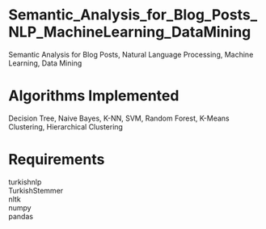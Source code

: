 # Semantic_Analysis_for_Blog_Posts_NLP_MachineLearning_DataMining

Semantic Analysis for Blog Posts, Natural Language Processing, Machine Learning, Data Mining

# Algorithms Implemented

Decision Tree, Naive Bayes, K-NN, SVM, Random Forest, K-Means Clustering, Hierarchical Clustering

# Requirements

turkishnlp <br/>
TurkishStemmer <br/>
nltk <br/>
numpy <br/>
pandas

